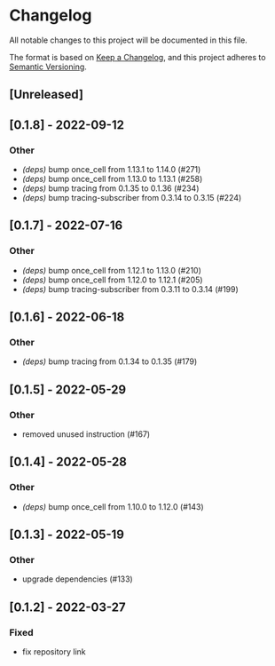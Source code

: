# Changelog
All notable changes to this project will be documented in this file.

The format is based on [Keep a Changelog](https://keepachangelog.com/en/1.0.0/),
and this project adheres to [Semantic Versioning](https://semver.org/spec/v2.0.0.html).

## [Unreleased]

## [0.1.8] - 2022-09-12

### Other
- *(deps)* bump once_cell from 1.13.1 to 1.14.0 (#271)
- *(deps)* bump once_cell from 1.13.0 to 1.13.1 (#258)
- *(deps)* bump tracing from 0.1.35 to 0.1.36 (#234)
- *(deps)* bump tracing-subscriber from 0.3.14 to 0.3.15 (#224)

## [0.1.7] - 2022-07-16

### Other
- *(deps)* bump once_cell from 1.12.1 to 1.13.0 (#210)
- *(deps)* bump once_cell from 1.12.0 to 1.12.1 (#205)
- *(deps)* bump tracing-subscriber from 0.3.11 to 0.3.14 (#199)

## [0.1.6] - 2022-06-18

### Other
- *(deps)* bump tracing from 0.1.34 to 0.1.35 (#179)

## [0.1.5] - 2022-05-29

### Other
- removed unused instruction (#167)

## [0.1.4] - 2022-05-28

### Other
- *(deps)* bump once_cell from 1.10.0 to 1.12.0 (#143)

## [0.1.3] - 2022-05-19

### Other
- upgrade dependencies (#133)

## [0.1.2] - 2022-03-27

### Fixed
- fix repository link
